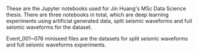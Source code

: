 These are the Jupyter notebooks used for Jin Huang's MSc Data Science thesis. There are three notebooks in total, which are deep learning experiments using artificial generated data, split seismic waveforms and full seismic waveforms for the dataset.

Event_001~076 miniseed files are the datasets for split seismic waveforms and full seismic waveforms experiments.
